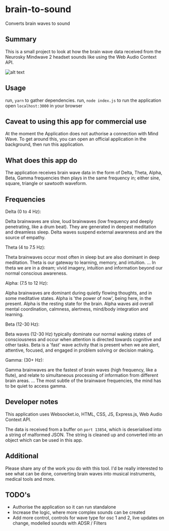 # brain-to-sound

Converts brain waves to sound

## Summary

This is a small project to look at how the brain wave data received from
the Neurosky Mindwave 2 headset sounds like using the Web Audio Context API.

![alt text](https://github.com/nicktaras/brain-to-sound/blob/master/demo.png?raw=true)

## Usage

run, `yarn` to gather dependencies.
run, `node index.js` to run the application
open `localhost:3000` in your browser

## Caveat to using this app for commercial use

At the moment the Application does not authorise a connection with Mind Wave.
To get around this, you can open an official application in the background,
then run this application.

## What does this app do

The application receives brain wave data in the form of Delta, Theta, Alpha, Beta, Gamma frequencies then plays in the same frequency in; either sine, square, triangle or sawtooth waveform.

## Frequencies

Delta (0 to 4 Hz):

Delta brainwaves are slow, loud brainwaves (low frequency and deeply penetrating, like a drum beat). They are generated in deepest meditation and dreamless sleep. Delta waves suspend external awareness and are the source of empathy.

Theta (4 to 7.5 Hz):

Theta brainwaves occur most often in sleep but are also dominant in deep meditation. Theta is our gateway to learning, memory, and intuition. ... In theta we are in a dream; vivid imagery, intuition and information beyond our normal conscious awareness.

Alpha: (7.5 to 12 Hz):

Alpha brainwaves are dominant during quietly flowing thoughts, and in some meditative states. Alpha is 'the power of now', being here, in the present. Alpha is the resting state for the brain. Alpha waves aid overall mental coordination, calmness, alertness, mind/body integration and learning.

Beta (12-30 Hz):

Beta waves (12-30 Hz) typically dominate our normal waking states of consciousness and occur when attention is directed towards cognitive and other tasks. Beta is a 'fast' wave activity that is present when we are alert, attentive, focused, and engaged in problem solving or decision making.

Gamma: (30+ Hz):

Gamma brainwaves are the fastest of brain waves (high frequency, like a flute), and relate to simultaneous processing of information from different brain areas. ... The most subtle of the brainwave frequencies, the mind has to be quiet to access gamma.

## Developer notes

This application uses Websocket.io, HTML, CSS, JS, Express.js, Web Audio Context API.

The data is received from a buffer on `port 13854`, which is deserialised into a string of malformed JSON. The string is cleaned up and converted into an object which can be used in this app. 

## Additional

Please share any of the work you do with this tool. I'd be really interested to see what can be done, converting brain waves into musical instruments, medical tools and more.

## TODO's

- Authorise the application so it can run standalone
- Increase the logic, where more complex sounds can be created
- Add more control, controls for wave type for osc 1 and 2, live updates on change, modelled sounds with ADSR / Filters


